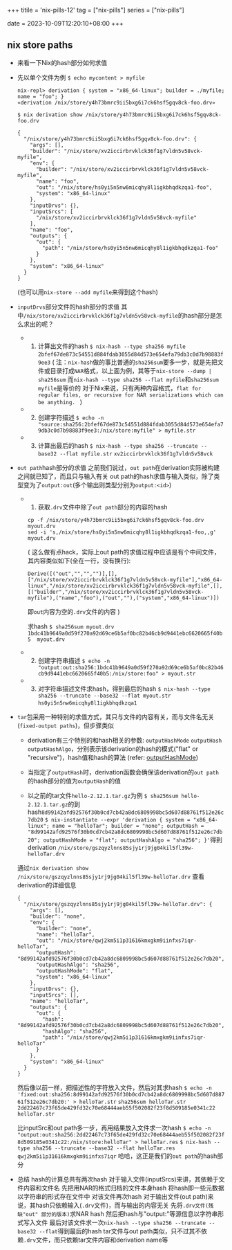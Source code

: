 +++
titile = 'nix-pills-12'
tag = ["nix-pills"]
series = ["nix-pills"]

date = 2023-10-09T12:20:10+08:00
+++



## nix store paths

- 来看一下Nix的hash部分如何求值

- 先以单个文件为例
  `$ echo mycontent > myfile`
  
  ```
  nix-repl> derivation { system = "x86_64-linux"; builder = ./myfile; name = "foo"; }
  «derivation /nix/store/y4h73bmrc9ii5bxg6i7ck6hsf5gqv8ck-foo.drv»
  ```
  
  `$ nix derivation show /nix/store/y4h73bmrc9ii5bxg6i7ck6hsf5gqv8ck-foo.drv`
  ```
  {
    "/nix/store/y4h73bmrc9ii5bxg6i7ck6hsf5gqv8ck-foo.drv": {
      "args": [],
      "builder": "/nix/store/xv2iccirbrvklck36f1g7vldn5v58vck-myfile",
      "env": {
        "builder": "/nix/store/xv2iccirbrvklck36f1g7vldn5v58vck-myfile",
        "name": "foo",
        "out": "/nix/store/hs0yi5n5nw6micqhy8l1igkbhqdkzqa1-foo",
        "system": "x86_64-linux"
      },
      "inputDrvs": {},
      "inputSrcs": [
        "/nix/store/xv2iccirbrvklck36f1g7vldn5v58vck-myfile"
      ],
      "name": "foo",
      "outputs": {
        "out": {
          "path": "/nix/store/hs0yi5n5nw6micqhy8l1igkbhqdkzqa1-foo"
        }
      },
      "system": "x86_64-linux"
    }
  }
  ```
  (也可以用`nix-store --add myfile`来得到这个hash)

- `inputDrvs`部分文件的hash部分的求值
  其中`/nix/store/xv2iccirbrvklck36f1g7vldn5v58vck-myfile`的hash部分是怎么求出的呢？
  - 1. 计算出文件的hash
  `$ nix-hash --type sha256 myfile`
  `2bfef67de873c54551d884fdab3055d84d573e654efa79db3c0d7b98883f9ee3`
  (
  注：`nix-hash`做的事比普通的`sha256sum`要多一步，就是先把文件或目录打成`NAR`格式，以上面为例，其等于`nix-store --dump | sha256sum`
      而`nix-hash --type sha256 --flat myfile`和`sha256sum myfile`是等价的 
      对于Nix来说，只有两种内容格式，`flat for regular files, or recursive for NAR serializations which can be anything. `
  )

  - 2. 创建字符描述
    `$ echo -n "source:sha256:2bfef67de873c54551d884fdab3055d84d573e654efa79db3c0d7b98883f9ee3:/nix/store:myfile" > myfile.str`

  - 3. 计算出最后的hash
    `$ nix-hash --type sha256 --truncate --base32 --flat myfile.str`
    `xv2iccirbrvklck36f1g7vldn5v58vck`

- `out path`hash部分的求值
  之前我们说过，`out path`在derivation实际被构建之间就已知了，而且只与输入有关
  out path的hash求值与输入类似，除了类型变为了`output:out`(多个输出则类型分别为`output:<id>`)

  - 1. 获取`.drv`文件中除了`out path`部分的内容的hash
    ```
    cp -f /nix/store/y4h73bmrc9ii5bxg6i7ck6hsf5gqv8ck-foo.drv myout.drv
    sed -i 's,/nix/store/hs0yi5n5nw6micqhy8l1igkbhqdkzqa1-foo,,g' myout.drv
    ```
    (
    这么做有点hack，实际上out path的求值过程中应该是有个中间文件，其内容类似如下(全在一行，没有换行):
    ```
    Derive([("out","","","")],[],["/nix/store/xv2iccirbrvklck36f1g7vldn5v58vck-myfile"],"x86_64-linux","/nix/store/xv2iccirbrvklck36f1g7vldn5v58vck-myfile",[],[("builder","/nix/store/xv2iccirbrvklck36f1g7vldn5v58vck-myfile"),("name","foo"),("out",""),("system","x86_64-linux")])
    ```
    即`out`内容为空的`.drv`文件的内容
    )

    求hash
    `$ sha256sum myout.drv`
    `1bdc41b9649a0d59f270a92d69ce6b5af0bc82b46cb9d9441ebc6620665f40b5  myout.drv`

  - 2. 创建字符串描述
    `$ echo -n "output:out:sha256:1bdc41b9649a0d59f270a92d69ce6b5af0bc82b46cb9d9441ebc6620665f40b5:/nix/store:foo" > myout.str`

  - 3. 对字符串描述文件求hash，得到最后的hash
    `$ nix-hash --type sha256 --truncate --base32 --flat myout.str`
    `hs0yi5n5nw6micqhy8l1igkbhqdkzqa1`


- `tar`包采用一种特别的求值方式，其只与文件的内容有关，而与文件名无关(`fixed-output paths`)，但步骤类似
  - derivation有三个特别的和hash相关的参数: `outputHashMode` `outputHash` `outputHashAlgo`，分别表示该derivation的hash的模式("flat" or "recursive")，hash值和hash的算法
    (refer: [outputHashMode](https://nixos.org/manual/nix/stable/language/advanced-attributes.html#adv-attr-outputHashMode))
  - 当指定了`outputHash`时，derivation函数会确保该derivation的`out path`的hash部分的值为`outputHash`的值

  - 以之前的tar文件`hello-2.12.1.tar.gz`为例
  `$ sha256sum hello-2.12.1.tar.gz`的到hash`8d99142afd92576f30b0cd7cb42a8dc6809998bc5d607d88761f512e26c7db20`
  `$ nix-instantiate --expr 'derivation { system = "x86_64-linux"; name = "helloTar"; builder = "none"; outputHash = "8d99142afd92576f30b0cd7cb42a8dc6809998bc5d607d88761f512e26c7db20"; outputHashMode = "flat"; outputHashAlgo = "sha256"; }'`得到derivation `/nix/store/gszqyzlnns85sjy1rj9jg04kil5fl39w-helloTar.drv`

  通过`nix derivation show /nix/store/gszqyzlnns85sjy1rj9jg04kil5fl39w-helloTar.drv` 查看derivation的详细信息
  ```
  {
    "/nix/store/gszqyzlnns85sjy1rj9jg04kil5fl39w-helloTar.drv": {
      "args": [],
      "builder": "none",
      "env": {
        "builder": "none",
        "name": "helloTar",
        "out": "/nix/store/qwj2km5i1p31616kmxgkm9iinfxs7iqr-helloTar",
        "outputHash": "8d99142afd92576f30b0cd7cb42a8dc6809998bc5d607d88761f512e26c7db20",
        "outputHashAlgo": "sha256",
        "outputHashMode": "flat",
        "system": "x86_64-linux"
      },
      "inputDrvs": {},
      "inputSrcs": [],
      "name": "helloTar",
      "outputs": {
        "out": {
          "hash": "8d99142afd92576f30b0cd7cb42a8dc6809998bc5d607d88761f512e26c7db20",
          "hashAlgo": "sha256",
          "path": "/nix/store/qwj2km5i1p31616kmxgkm9iinfxs7iqr-helloTar"
        }
      },
      "system": "x86_64-linux"
    }
  }
  ```
  
  然后像以前一样，把描述性的字符放入文件，然后对其求hash
  `$ echo -n 'fixed:out:sha256:8d99142afd92576f30b0cd7cb42a8dc6809998bc5d607d88761f512e26c7db20:' > helloTar.str`
  `sha256sum helloTar.str`
    `2dd22467c73f65de429fd32c70e68444aeb55f502082f23f8d509185e0341c22  helloTar.str`

  比inputSrc和out path多一步，再用结果放入文件求一次hash
  `$ echo -n "output:out:sha256:2dd22467c73f65de429fd32c70e68444aeb55f502082f23f8d509185e0341c22:/nix/store:helloTar" > helloTar.res`
  `$ nix-hash --type sha256 --truncate --base32 --flat helloTar.res`
    `qwj2km5i1p31616kmxgkm9iinfxs7iqr`
  哈哈，这正是我们的`out path`的hash部分

  

- 总结
  hash的计算总共有两次hash 
  对于输入文件(inputSrcs)来讲，其依赖于文件内容和文件名
    先把用NAR的格式归档的文件本身hash 
    将hash即一些元数据以字符串的形式存在文件中
    对该文件再次hash
  对于输出文件(out path)来说，其hash只依赖输入(`.drv`文件)，而与输出的内容无关
    先将`.drv文件(残缺"out" 部分的版本)`求NAR hash 
    然后把hash与"output:<id>"等源信息以字符串形式写入文件
    最后对该文件求一次`nix-hash --type sha256 --truncate --base32 --flat`得到最后的hash
  tar文件与out path类似，只不过其不依赖`.drv`文件，而只依赖tar文件内容和derivation name等
    
